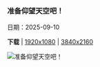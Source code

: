 ### 准备仰望天空吧！

日期：2025-09-10

**下载**  |  [1920x1080](https://cn.bing.com/th?id=OHR.ExtremaduraJamon_ZH-CN1559355133_1920x1080.jpg)  |  [3840x2160](https://cn.bing.com/th?id=OHR.ExtremaduraJamon_ZH-CN1559355133_UHD.jpg)

![准备仰望天空吧！](https://cn.bing.com/th?id=OHR.ExtremaduraJamon_ZH-CN1559355133_1920x1080.jpg "蒙弗拉圭国家公园塔霍河畔的猎鹰岩，西班牙 (© Daniel Viñé Garcia/Getty Images)")

